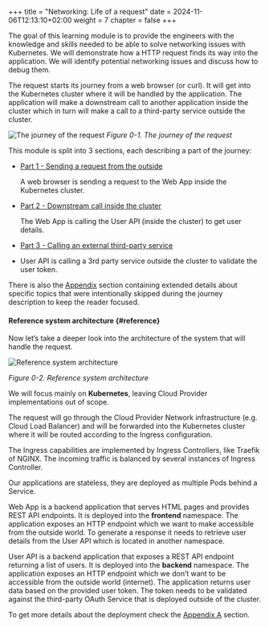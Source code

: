 +++
title = "Networking: Life of a request"
date = 2024-11-06T12:13:10+02:00
weight = 7
chapter = false
+++

The goal of this learning module is to provide the engineers with the knowledge and skills needed to be able to solve networking issues with Kubernetes. We will demonstrate how a HTTP request finds its way into the application. We will identify potential networking issues and discuss how to debug them.

The request starts its journey from a web browser (or curl). It will get into the Kubernetes cluster where it will be handled by the application. The application will make a downstream call to another application inside the cluster which in turn will make a call to a third-party service outside the cluster.

![The journey of the request](/images/loar/0-1.png)
_Figure 0-1. The journey of the request_

This module is split into 3 sections, each describing a part of the journey:

* [Part 1 - Sending a request from the outside](part1)

  A web browser is sending a request to the Web App inside the Kubernetes cluster.

* [Part 2 - Downstream call inside the cluster](part2)

  The Web App is calling the User API (inside the cluster) to get user details.

* [Part 3 - Calling an external third-party service](part3)

* User API is calling a 3rd party service outside the cluster to validate the user token.

There is also the [Appendix](appendix) section containing extended details about specific topics that were intentionally skipped during the journey description to keep the reader focused.

#### Reference system architecture {#reference}

Now let’s take a deeper look into the architecture of the system that will handle the request.

![Reference system architecture](/images/loar/0-2.png)

_Figure 0-2. Reference system architecture_

We will focus mainly on **Kubernetes**, leaving Cloud Provider implementations out of scope.

The request will go through the Cloud Provider Network infrastructure (e.g. Cloud Load Balancer) and will be forwarded into the Kubernetes cluster where it will be routed according to the Ingress configuration.

The Ingress capabilities are implemented by Ingress Controllers, like Traefik of NGINX. The incoming traffic is balanced by several instances of Ingress Controller.

Our applications are stateless, they are deployed as multiple Pods behind a Service.

Web App is a backend application that serves HTML pages and provides REST API endpoints. It is deployed into the **frontend** namespace. The application exposes an HTTP endpoint which we want to make accessible from the outside world. To generate a response it needs to retrieve user details from the User API which is located in another namespace.

User API is a backend application that exposes a REST API endpoint returning a list of users. It is deployed into the **backend** namespace. The application exposes an HTTP endpoint which we don’t want to be accessible from the outside world (internet). The application returns user data based on the provided user token. The token needs to be validated against the third-party OAuth Service that is deployed outside of the cluster.

To get more details about the deployment check the [Appendix A](appendix/#a) section. 


